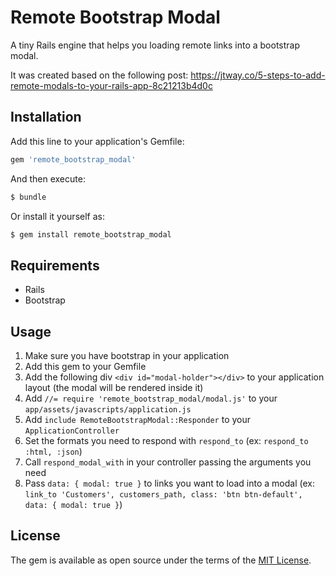 # Remote Bootstrap Modal
A tiny Rails engine that helps you loading remote links into a bootstrap modal.

It was created based on the following post: https://jtway.co/5-steps-to-add-remote-modals-to-your-rails-app-8c21213b4d0c

## Installation
Add this line to your application's Gemfile:

```ruby
gem 'remote_bootstrap_modal'
```

And then execute:
```bash
$ bundle
```

Or install it yourself as:
```bash
$ gem install remote_bootstrap_modal
```

## Requirements

- Rails
- Bootstrap

## Usage

1. Make sure you have bootstrap in your application
2. Add this gem to your Gemfile
3. Add the following div `<div id="modal-holder"></div>` to your application layout (the modal will be rendered inside it)
4. Add `//= require 'remote_bootstrap_modal/modal.js'` to your `app/assets/javascripts/application.js`
5. Add `include RemoteBootstrapModal::Responder` to your `ApplicationController`
6. Set the formats you need to respond with `respond_to` (ex: `respond_to :html, :json`)
7. Call `respond_modal_with` in your controller passing the arguments you need
8. Pass `data: { modal: true }` to links you want to load into a modal (ex: `link_to 'Customers', customers_path, class: 'btn btn-default', data: { modal: true }`)

## License
The gem is available as open source under the terms of the [MIT License](https://opensource.org/licenses/MIT).
